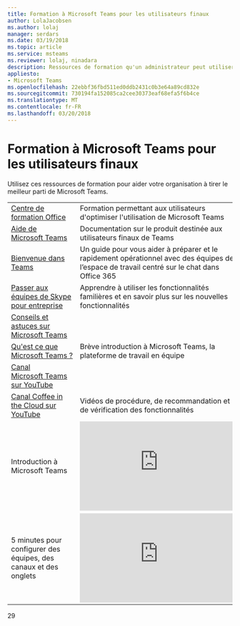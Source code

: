 ```yaml
---
title: Formation à Microsoft Teams pour les utilisateurs finaux
author: LolaJacobsen
ms.author: lolaj
manager: serdars
ms.date: 03/19/2018
ms.topic: article
ms.service: msteams
ms.reviewer: lolaj, ninadara
description: Ressources de formation qu'un administrateur peut utiliser pour déployer correctement et adopter Microsoft Teams.
appliesto:
- Microsoft Teams
ms.openlocfilehash: 22ebbf36fbd511ed0ddb2431c0b3e64a89cd832e
ms.sourcegitcommit: 730194fa152085ca2cee30373eaf68efa5f6b4ce
ms.translationtype: MT
ms.contentlocale: fr-FR
ms.lasthandoff: 03/20/2018
---
```

<a name="end-user-training-for-microsoft-teams"></a>Formation à Microsoft Teams pour les utilisateurs finaux
=====================================

Utilisez ces ressources de formation pour aider votre organisation à tirer le meilleur parti de Microsoft Teams. 

|  |  |
|---------|---------|
| [Centre de formation Office](https://support.office.com/article/Microsoft-Teams-video-training-4f108e54-240b-4351-8084-b1089f0d21d7) | Formation permettant aux utilisateurs d'optimiser l'utilisation de Microsoft Teams |
| [Aide de Microsoft Teams](https://support.office.com/teams) | Documentation sur le produit destinée aux utilisateurs finaux de Teams |
| [Bienvenue dans Teams](https://support.office.com/article/Welcome-to-Microsoft-Teams-422bf3aa-9ae8-46f1-83a2-e65720e1a34d)  |  Un guide pour vous aider à préparer et le rapidement opérationnel avec des équipes de l’espace de travail centré sur le chat dans Office 365 |
| [Passer aux équipes de Skype pour entreprise](https://support.office.com/en-us/article/Switch-to-Teams-from-Skype-for-Business-6295a0ae-4e8e-4bba-a100-64cc951cc964)  |  Apprendre à utiliser les fonctionnalités familières et en savoir plus sur les nouvelles fonctionnalités |
| [Conseils et astuces sur Microsoft Teams](https://support.office.com/office-training-center/Teams-tips) |  |
| [Qu'est ce que Microsoft Teams ? ](https://support.office.com/article/Video-What-is-Microsoft-Teams-b98d533f-118e-4bae-bf44-3df2470c2b12) | Brève introduction à Microsoft Teams, la plateforme de travail en équipe  |
| [Canal Microsoft Teams sur YouTube](https://www.youtube.com/channel/UC0--6byMAe9otLougDShhUw) |  |
| [Canal Coffee in the Cloud sur YouTube](https://www.youtube.com/channel/UCs2IXBqperxWVe2ozrr3Gdg/videos) |Vidéos de procédure, de recommandation et de vérification des fonctionnalités  |
| Introduction à Microsoft Teams   | <iframe width="350" height="200" src="https://www.youtube.com/embed/7oej3xIQy-Y" frameborder="0" allowfullscreen></iframe>   |
| 5 minutes pour configurer des équipes, des canaux et des onglets   | <iframe width="350" height="200" src="https://www.youtube.com/embed/hjJWtoaRJeE" frameborder="0" allowfullscreen></iframe>   |
29



